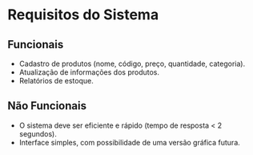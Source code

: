 # Requisitos do Sistema

## Funcionais
- Cadastro de produtos (nome, código, preço, quantidade, categoria).
- Atualização de informações dos produtos.
- Relatórios de estoque.
  
## Não Funcionais
- O sistema deve ser eficiente e rápido (tempo de resposta < 2 segundos).
- Interface simples, com possibilidade de uma versão gráfica futura.
